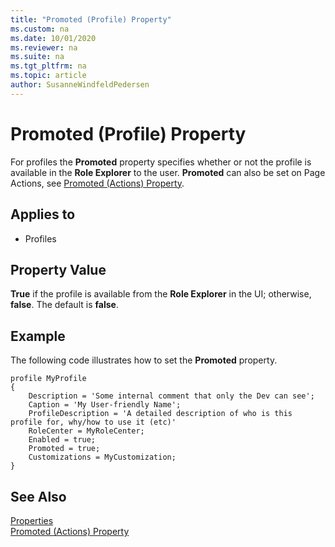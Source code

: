 ```yaml
---
title: "Promoted (Profile) Property"
ms.custom: na
ms.date: 10/01/2020
ms.reviewer: na
ms.suite: na
ms.tgt_pltfrm: na
ms.topic: article
author: SusanneWindfeldPedersen
---
```


# Promoted (Profile) Property

For profiles the **Promoted** property specifies whether or not the profile is available in the **Role Explorer** to the user. **Promoted** can also be set on Page Actions, see [Promoted (Actions) Property](devenv-promoted-action-property.md).
  
## Applies to  
  
- Profiles
  
## Property Value  

**True** if the profile is available from the **Role Explorer** in the UI; otherwise, **false**. The default is **false**.  

## Example

The following code illustrates how to set the **Promoted** property.
 
```AL
profile MyProfile
{ 
    Description = 'Some internal comment that only the Dev can see'; 
    Caption = 'My User-friendly Name'; 
    ProfileDescription = 'A detailed description of who is this profile for, why/how to use it (etc)' 
    RoleCenter = MyRoleCenter; 
    Enabled = true; 
    Promoted = true; 
    Customizations = MyCustomization;
} 
```

## See Also  

[Properties](devenv-properties.md)  
[Promoted (Actions) Property](devenv-promoted-action-property.md) 